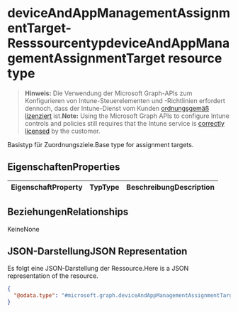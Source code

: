 # <a name="deviceandappmanagementassignmenttarget-resource-type"></a><span data-ttu-id="812ed-101">deviceAndAppManagementAssignmentTarget-Resssourcentyp</span><span class="sxs-lookup"><span data-stu-id="812ed-101">deviceAndAppManagementAssignmentTarget resource type</span></span>

> <span data-ttu-id="812ed-102">**Hinweis:** Die Verwendung der Microsoft Graph-APIs zum Konfigurieren von Intune-Steuerelementen und -Richtlinien erfordert dennoch, dass der Intune-Dienst vom Kunden [ordnungsgemäß lizenziert](https://go.microsoft.com/fwlink/?linkid=839381) ist.</span><span class="sxs-lookup"><span data-stu-id="812ed-102">**Note:** Using the Microsoft Graph APIs to configure Intune controls and policies still requires that the Intune service is [correctly licensed](https://go.microsoft.com/fwlink/?linkid=839381) by the customer.</span></span>

<span data-ttu-id="812ed-103">Basistyp für Zuordnungsziele.</span><span class="sxs-lookup"><span data-stu-id="812ed-103">Base type for assignment targets.</span></span>
## <a name="properties"></a><span data-ttu-id="812ed-104">Eigenschaften</span><span class="sxs-lookup"><span data-stu-id="812ed-104">Properties</span></span>
|<span data-ttu-id="812ed-105">Eigenschaft</span><span class="sxs-lookup"><span data-stu-id="812ed-105">Property</span></span>|<span data-ttu-id="812ed-106">Typ</span><span class="sxs-lookup"><span data-stu-id="812ed-106">Type</span></span>|<span data-ttu-id="812ed-107">Beschreibung</span><span class="sxs-lookup"><span data-stu-id="812ed-107">Description</span></span>|
|:---|:---|:---|

## <a name="relationships"></a><span data-ttu-id="812ed-108">Beziehungen</span><span class="sxs-lookup"><span data-stu-id="812ed-108">Relationships</span></span>
<span data-ttu-id="812ed-109">Keine</span><span class="sxs-lookup"><span data-stu-id="812ed-109">None</span></span>
## <a name="json-representation"></a><span data-ttu-id="812ed-110">JSON-Darstellung</span><span class="sxs-lookup"><span data-stu-id="812ed-110">JSON Representation</span></span>
<span data-ttu-id="812ed-111">Es folgt eine JSON-Darstellung der Ressource.</span><span class="sxs-lookup"><span data-stu-id="812ed-111">Here is a JSON representation of the resource.</span></span>
<!--{
  "blockType": "resource",
  "@odata.type": "microsoft.graph.deviceAndAppManagementAssignmentTarget"
}-->
``` json
{
  "@odata.type": "#microsoft.graph.deviceAndAppManagementAssignmentTarget"
}
```








